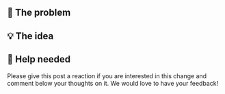 ## 🤔 The problem

## 💡 The idea

## 🙏 Help needed

Please give this post a reaction if you are interested in this change and
comment below your thoughts on it.
We would love to have your feedback!
